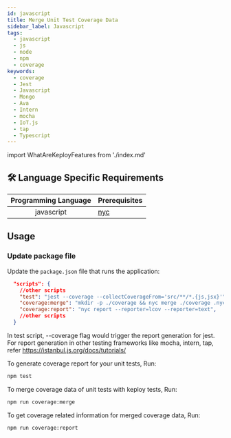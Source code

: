 ```yaml
---
id: javascript
title: Merge Unit Test Coverage Data
sidebar_label: Javascript
tags:
  - javascript
  - js
  - node
  - npm
  - coverage
keywords:
  - coverage
  - Jest
  - Javascript
  - Mongo
  - Ava
  - Intern
  - mocha
  - IoT.js
  - tap
  - Typescript
---
```


import WhatAreKeployFeatures from './index.md'

<WhatAreKeployFeatures/>

## 🛠️ Language Specific Requirements

| Programming Language | Prerequisites                            |
| :------------------: | :--------------------------------------- |
|      javascript      | [nyc](https://www.npmjs.com/package/nyc) |

## Usage

### Update package file

Update the `package.json` file that runs the application:

```json
  "scripts": {
    //other scripts
    "test": "jest --coverage --collectCoverageFrom='src/**/*.{js,jsx}'",
    "coverage:merge": "mkdir -p ./coverage && nyc merge ./coverage .nyc_output/out.json",
    "coverage:report": "nyc report --reporter=lcov --reporter=text",
    //other scripts
  }
```

In test script, --coverage flag would trigger the report generation for jest. For report generation in other testing frameworks like mocha, intern, tap, refer https://istanbul.js.org/docs/tutorials/

To generate coverage report for your unit tests, Run:

```bash
npm test
```

To merge coverage data of unit tests with keploy tests, Run:

```bash
npm run coverage:merge
```

To get coverage related information for merged coverage data, Run:

```bash
npm run coverage:report
```
